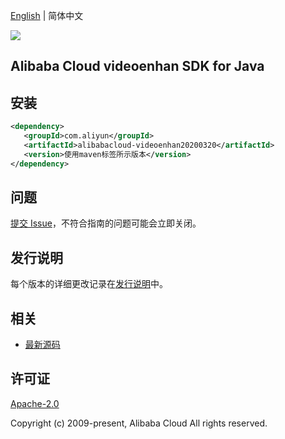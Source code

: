 [English](README.md) | 简体中文

![](https://aliyunsdk-pages.alicdn.com/icons/AlibabaCloud.svg)

## Alibaba Cloud videoenhan SDK for Java

## 安装

```xml
<dependency>
   <groupId>com.aliyun</groupId>
   <artifactId>alibabacloud-videoenhan20200320</artifactId>
   <version>使用maven标签所示版本</version>
</dependency>
```

## 问题

[提交 Issue](https://github.com/aliyun/alibabacloud-java-async-sdk/issues/new)，不符合指南的问题可能会立即关闭。

## 发行说明

每个版本的详细更改记录在[发行说明](./ChangeLog.txt)中。

## 相关

- [最新源码](https://github.com/aliyun/alibabacloud-async-java-sdk/)

## 许可证

[Apache-2.0](http://www.apache.org/licenses/LICENSE-2.0)

Copyright (c) 2009-present, Alibaba Cloud All rights reserved.
